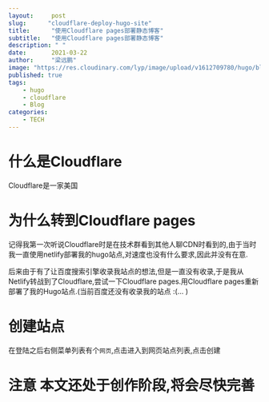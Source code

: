 ```yaml
---
layout:     post 
slug:      "cloudflare-deploy-hugo-site"
title:      "使用Cloudflare pages部署静态博客"
subtitle:   "使用Cloudflare pages部署静态博客"
description: " "
date:       2021-03-22
author:     "梁远鹏"
image: "https://res.cloudinary.com/lyp/image/upload/v1612709780/hugo/blog.github.io/pexels-matt-hardy-2568001.jpg"
published: true
tags:
    - hugo
    - cloudflare
    - Blog
categories: 
    - TECH
---  
```


# 什么是Cloudflare  

Cloudflare是一家美国

# 为什么转到Cloudflare pages  

记得我第一次听说Cloudflare时是在技术群看到其他人聊CDN时看到的,由于当时我一直使用netlify部署我的hugo站点,对速度也没有什么要求,因此并没有在意.  

后来由于有了让百度搜索引擎收录我站点的想法,但是一直没有收录,于是我从Netlify转战到了Cloudflare,尝试一下Cloudflare pages.用Cloudflare pages重新部署了我的Hugo站点.(当前百度还没有收录我的站点 :(... )    


# 创建站点  

在登陆之后右侧菜单列表有个`网页`,点击进入到网页站点列表,点击创建

# 注意 本文还处于创作阶段,将会尽快完善